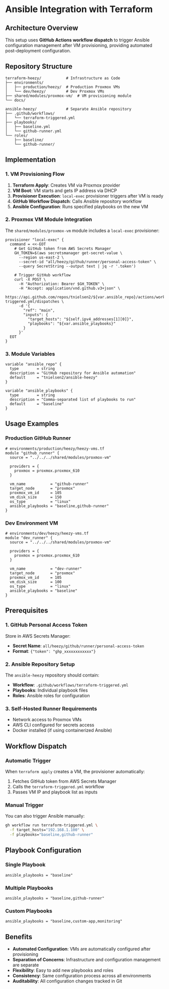 # Ansible Integration with Terraform

## Architecture Overview

This setup uses **GitHub Actions workflow dispatch** to trigger Ansible configuration management after VM provisioning, providing automated post-deployment configuration.

## Repository Structure

```
terraform-heezy/           # Infrastructure as Code
├── environments/
│   ├── production/heezy/  # Production Proxmox VMs
│   └── dev/heezy/         # Dev Proxmox VMs
├── shared/modules/proxmox-vm/  # VM provisioning module
└── docs/

ansible-heezy/             # Separate Ansible repository
├── .github/workflows/
│   └── terraform-triggered.yml
├── playbooks/
│   ├── baseline.yml
│   └── github-runner.yml
└── roles/
    ├── baseline/
    └── github-runner/
```

## Implementation

### 1. VM Provisioning Flow

1. **Terraform Apply**: Creates VM via Proxmox provider
2. **VM Boot**: VM starts and gets IP address via DHCP
3. **Provisioner Execution**: `local-exec` provisioner triggers after VM is ready
4. **GitHub Workflow Dispatch**: Calls Ansible repository workflow
5. **Ansible Configuration**: Runs specified playbooks on the new VM

### 2. Proxmox VM Module Integration

The `shared/modules/proxmox-vm` module includes a `local-exec` provisioner:

```hcl
provisioner "local-exec" {
  command = <<-EOT
    # Get GitHub token from AWS Secrets Manager
    GH_TOKEN=$(aws secretsmanager get-secret-value \
      --region us-east-2 \
      --secret-id "all/heezy/github/runner/personal-access-token" \
      --query SecretString --output text | jq -r '.token')
    
    # Trigger GitHub workflow
    curl -X POST \
      -H "Authorization: Bearer $GH_TOKEN" \
      -H "Accept: application/vnd.github.v3+json" \
      https://api.github.com/repos/tnielsen2/${var.ansible_repo}/actions/workflows/terraform-triggered.yml/dispatches \
      -d '{
        "ref": "main",
        "inputs": {
          "target_hosts": "${self.ipv4_addresses[1][0]}",
          "playbooks": "${var.ansible_playbooks}"
        }
      }'
  EOT
}
```

### 3. Module Variables

```hcl
variable "ansible_repo" {
  type        = string
  description = "GitHub repository for Ansible automation"
  default     = "tnielsen2/ansible-heezy"
}

variable "ansible_playbooks" {
  type        = string
  description = "Comma-separated list of playbooks to run"
  default     = "baseline"
}
```

## Usage Examples

### Production GitHub Runner

```hcl
# environments/production/heezy/heezy-vms.tf
module "github_runner" {
  source = "../../../shared/modules/proxmox-vm"
  
  providers = {
    proxmox = proxmox.proxmox_610
  }

  vm_name           = "github-runner"
  target_node       = "proxmox"
  proxmox_vm_id     = 105
  vm_disk_size      = 150
  os_type           = "linux"
  ansible_playbooks = "baseline,github-runner"
}
```

### Dev Environment VM

```hcl
# environments/dev/heezy/heezy-vms.tf
module "dev_runner" {
  source = "../../../shared/modules/proxmox-vm"
  
  providers = {
    proxmox = proxmox.proxmox_610
  }

  vm_name           = "dev-runner"
  target_node       = "proxmox"
  proxmox_vm_id     = 105
  vm_disk_size      = 100
  os_type           = "linux"
  ansible_playbooks = "baseline"
}
```

## Prerequisites

### 1. GitHub Personal Access Token

Store in AWS Secrets Manager:
- **Secret Name**: `all/heezy/github/runner/personal-access-token`
- **Format**: `{"token": "ghp_xxxxxxxxxxxx"}`

### 2. Ansible Repository Setup

The `ansible-heezy` repository should contain:
- **Workflow**: `.github/workflows/terraform-triggered.yml`
- **Playbooks**: Individual playbook files
- **Roles**: Ansible roles for configuration

### 3. Self-Hosted Runner Requirements

- Network access to Proxmox VMs
- AWS CLI configured for secrets access
- Docker installed (if using containerized Ansible)

## Workflow Dispatch

### Automatic Trigger

When `terraform apply` creates a VM, the provisioner automatically:
1. Fetches GitHub token from AWS Secrets Manager
2. Calls the `terraform-triggered.yml` workflow
3. Passes VM IP and playbook list as inputs

### Manual Trigger

You can also trigger Ansible manually:

```bash
gh workflow run terraform-triggered.yml \
  -f target_hosts="192.168.1.100" \
  -f playbooks="baseline,github-runner"
```

## Playbook Configuration

### Single Playbook
```hcl
ansible_playbooks = "baseline"
```

### Multiple Playbooks
```hcl
ansible_playbooks = "baseline,github-runner"
```

### Custom Playbooks
```hcl
ansible_playbooks = "baseline,custom-app,monitoring"
```

## Benefits

- **Automated Configuration**: VMs are automatically configured after provisioning
- **Separation of Concerns**: Infrastructure and configuration management are separate
- **Flexibility**: Easy to add new playbooks and roles
- **Consistency**: Same configuration process across all environments
- **Auditability**: All configuration changes tracked in Git
